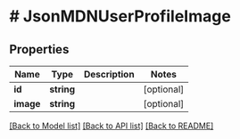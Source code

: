 # # JsonMDNUserProfileImage

## Properties

Name | Type | Description | Notes
------------ | ------------- | ------------- | -------------
**id** | **string** |  | [optional] 
**image** | **string** |  | [optional] 

[[Back to Model list]](../../README.md#documentation-for-models) [[Back to API list]](../../README.md#documentation-for-api-endpoints) [[Back to README]](../../README.md)


